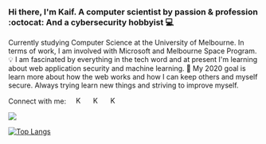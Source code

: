 ### Hi there, I'm Kaif. A computer scientist by passion & profession :octocat: And a cybersecurity hobbyist 💻

Currently studying Computer Science at the University of Melbourne. In terms of work, I am involved with Microsoft and Melbourne Space Program. 💡 I am fascinated by everything in the tech word and at present I'm learning about web application security and machine learning. 🎯 My 2020 goal is learn more about how the web works and how I can keep others and myself secure. Always trying learn new things and striving to improve myself.

Connect with me:  &nbsp; &nbsp;
[<img alt="Kaif-Ahsan | LinkedIn" width="15px" src="https://cdn.jsdelivr.net/npm/simple-icons@v3/icons/linkedin.svg" />][linkedin] &nbsp; &nbsp;
[<img alt="Kaif-Ahsan | Twitter" width="15px" src="https://cdn.jsdelivr.net/npm/simple-icons@3.6.0/icons/twitter.svg" />][twitter] &nbsp; &nbsp;
[<img alt="Kaif-Ahsan | Email" width="15px" src="https://cdn.jsdelivr.net/npm/simple-icons@3.6.0/icons/gmail.svg" />][email] &nbsp; &nbsp;

<a href="https://github.com/verbal-noun">
  <img align="center" src="https://github-readme-stats.vercel.app/api?username=verbal-noun&hide=issues,stars&count_private=true&show_icons=true&theme=tokyonight&include_all_commits=1"/>
</a>

[![Top Langs](https://github-readme-stats.vercel.app/api/top-langs/?username=verbal-noun&layout=compact&langs_count=6&theme=tokyonight)](https://github.com/verbal-noun)


[linkedin]: https://www.linkedin.com/in/kaif-ahsan/
[email]: mailto:thats.kaif@gmail.com
[twitter]: https://twitter.com/KaifAhsan1
